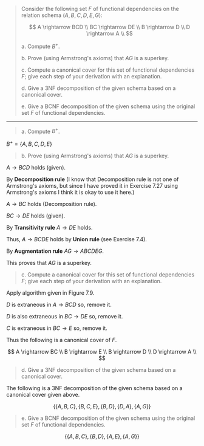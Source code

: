 > Consider the following set $F$ of functional dependencies on the relation 
> schema $(A, B, C, D, E, G)$: 
> 
> $$
> A \rightarrow BCD \\
> BC \rightarrow DE \\
> B \rightarrow D \\
> D \rightarrow A \\
> $$
> 
> a. Compute $B^+$.
> 
> b. Prove (using Armstrong's axioms) that $AG$ is a superkey. 
> 
> c. Compute a canonical cover for this set of functional dependencies $F$; give
> each step of your derivation with an explanation. 
> 
> d. Give a 3NF decomposition of the given schema based on a canonical cover. 
> 
> e. Give a BCNF decomposition of the given schema using the original set $F$ 
> of functional dependencies. 

--------------------------------

> a. Compute $B^+$.

$B^+ = \{A, B, C, D, E\}$

> b. Prove (using Armstrong's axioms) that $AG$ is a superkey. 

$A \rightarrow BCD$ holds (given). 

By **Decomposition rule** (I know that Decomposition rule is not one of 
Armstrong's axioms, but since I have proved it in Exercise 7.27 using Armstrong's
axioms I think it is okay to use it here.)

$A \rightarrow BC$ holds (Decomposition rule). 

$BC \rightarrow DE$ holds (given). 

By **Transitivity rule** $A \rightarrow DE$ holds. 

Thus, $A \rightarrow BCDE$ holds by **Union rule** (see Exercise 7.4).

By **Augmentation rule** $AG \rightarrow ABCDEG$.

This proves that $AG$ is a superkey. 

> c. Compute a canonical cover for this set of functional dependencies $F$; give
> each step of your derivation with an explanation.

Apply algorithm given in Figure 7.9. 

$D$ is extraneous in $A \rightarrow BCD$ so, remove it.

$D$ is also extraneous in $BC \rightarrow DE$ so, remove it.

$C$ is extraneous in $BC \rightarrow E$ so, remove it.

Thus the following is a canonical cover of $F$.

$$
A \rightarrow BC \\
B \rightarrow E \\
B \rightarrow D \\
D \rightarrow A \\
$$

> d. Give a 3NF decomposition of the given schema based on a canonical cover. 

The following is a 3NF decomposition of the given schema based on a canonical cover 
given above.

$$
\{ \{A,B,C\}, \{B,C,E\}, \{B,D\}, \{D,A\}, \{A,G\}\}
$$

> e. Give a BCNF decomposition of the given schema using the original set $F$ 
> of functional dependencies. 

$$
\{ \{A,B,C\}, \{B,D\}, \{A, E\}, \{A,G\}\}
$$
